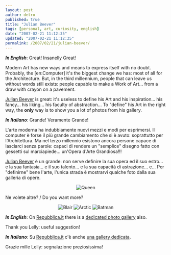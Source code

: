 ```yaml
---
layout: post
author: detro
published: true
title: "Julian Beever"
tags: [personal, art, curiosity, english]
date: "2007-02-21 11:12:35"
updated: "2007-02-21 11:12:35"
permalink: /2007/02/21/julian-beever/
---
```


<strong><em>In English</em></strong>:
Great! Insanelly Great!

Modern Art has new ways and means to express itself with no doubt. Probably, the [en:Computer] it's the biggest change we has: most of all for the Architecture. But, in the third millennium, people that can leave us without words still exists: people capable to make a Work of Art... from a draw with crayon on a pavement.

<a href="http://users.skynet.be/J.Beever/index.html">Julian Beever</a> is great: it's useless to define his Art and his inspiration... his fancy... his liking... his faculty of abstraction...
To "define" his Art in the right way, the <strong>only</strong> way is to show you a lot of photos from his gallery.


<strong><em>In Italiano</em></strong>:
Grande! Veramente Grande!

L'arte moderna ha indubbiamente nuovi mezzi e modi per esprimersi. Il computer è forse il più grande cambiamento che si è avuto: soprattutto per l'Architettura. Ma nel terzo millennio esistono ancora persone capace di lasciarci senza parole: capaci di rendere un "semplice" disegno fatto con gessetti sul marciapiede... un'Opera d'Arte Grandiosa!!!

<a href="http://users.skynet.be/J.Beever/index.html">Julian Beever</a> è un grande: non serve definire la sua opera ed il suo estro... e la sua fantasia... e il suo talento... e la sua capacità di astrazione... e...
Per "definirne" bene l'arte, l'unica strada è mostrarvi qualche foto dalla sua galleria di opere.

<div align="center"><img src="http://users.skynet.be/J.Beever/images/queen.jpg" alt="Queen" /></div>

Ne volete altre? / Do you want more? <!--more-->
<div align="center">
<img src="http://users.skynet.be/J.Beever/images/blair.jpg" alt="Blair" />

<img src="http://users.skynet.be/J.Beever/images/arctic.jpg" alt="Arctic" />

<img src="http://users.skynet.be/J.Beever/images/batman.jpg" alt="Batman" />
</div>

<strong><em>In English</em></strong>:
On <a href="http://multimedia.repubblica.it/home/223367">Repubblica.it</a> there is a <a href="http://multimedia.repubblica.it/home/223367">dedicated photo gallery</a> also. 

Thank you Lelly: useful suggestion!


<strong><em>In Italiano</em></strong>:
Su <a href="http://multimedia.repubblica.it/home/223367">Repubblica.it</a> c'è anche <a href="http://multimedia.repubblica.it/home/223367">una gallery dedicata</a>.

Grazie mille Lelly: segnalazione preziosissima!
